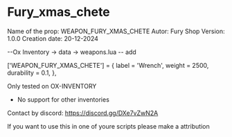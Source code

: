 # Fury_xmas_chete

Name of the prop: WEAPON_FURY_XMAS_CHETE
Autor: Fury Shop
Version: 1.0.0
Creation date: 20-12-2024

--Ox Inventory -> data -> weapons.lua
-- add

['WEAPON_FURY_XMAS_CHETE'] = {
	label = 'Wrench',
	weight = 2500,
	durability = 0.1,
},
 
Only tested on OX-INVENTORY
- No support for other inventories

Contact by discord: https://discord.gg/DXe7vZwN2A


If you want to use this in one of youre scripts please make a attribution

